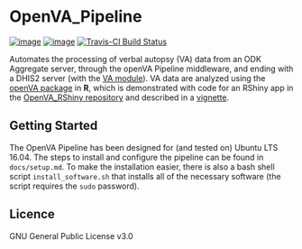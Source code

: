 OpenVA_Pipeline
===============
[![image](https://img.shields.io/pypi/v/openva_pipeline.svg)](https://pypi.org/project/openva_pipeline/)
[![image](http://readthedocs.org/projects/openva-pipeline/badge/)](http://openva-pipeline.readthedocs.io/)
[![Travis-CI Build Status](https://travis-ci.org/verbal-autopsy-software/openva_pipeline.svg?branch=master)](https://travis-ci.org/verbal-autopsy-software/openva_pipeline)

Automates the processing of verbal autopsy (VA) data from an ODK Aggregate
server, through the openVA Pipeline middleware, and ending with a DHIS2 server
(with the [VA module](https://github.com/SwissTPH/dhis2_va_draft)). VA data are
analyzed using the [openVA
package](https://github.com/verbal-autopsy-software/openVA) in **R**, which is
demonstrated with code for an RShiny app in the [OpenVA_RShiny
repository](https://github.com/verbal-autopsy-software/shinyVA) and described in a
[vignette](https://github.com/verbal-autopsy-software/shinyVA/blob/master/shiny-openVA-vignette.pdf).

## Getting Started

The OpenVA Pipeline has been designed for (and tested on) Ubuntu LTS 16.04.
The steps to install and configure the pipeline can be found in
`docs/setup.md`. To make the installation easier, there is also a bash shell
script `install_software.sh` that installs all of the necessary software (the
script requires the `sudo` password).

<!-- The documentation can also be found on [Read the Docs](https://openva-pipeline.readthedocs.io/en/latest/): -->

<!-- - [**Software Requirements**](https://openva-pipeline.readthedocs.io/en/latest/software.html)  -->
<!-- - [**Installation Guide**](https://openva-pipeline.readthedocs.io/en/latest/install.html) -->
<!-- - [**Pipeline Configuration**](https://openva-pipeline.readthedocs.io/en/latest/config.html) -->

## Licence
GNU General Public License v3.0
